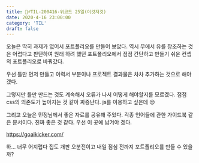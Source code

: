 ```yaml
---
title: 🏃‍♂️TIL-200416-위코드 25일(이것저것)
date: 2020-4-16 23:00:00
category: 'TIL'
draft: false
---
```


오늘은 딱히 과제가 없어서 포트폴리오를 만들어 보았다. 역시 무에서 유를 창조하는 것은 어렵다고 판단하여 원래 하려 했던 포트폴리오에서 점점 간단하고 만들기 쉬운 컨셉의 포트폴리오로 바꿔갔다.

우선 틀만 먼저 만들고 이력서 부분이나 프로젝트 결과물은 차차 추가하는 것으로 해야겠다.

그렇지만 틀만 만드는 것도 계속해서 오류가 나서 어떻게 해야할지를 모르겠다. 점점 css의 의존도가 높아지는 것 같아 짜증난다. js를 이용하고 싶은데 😔

그리고 오늘은 민정님께서 좋은 자료를 공유해 주었다. 각종 언어들에 관한 가이드북 같은 문서이다. 진짜 좋은 것 같다. 우선 이 곳에 남겨야 겠다.

https://goalkicker.com/

하... 너무 어지럽다 집도 개판 오분전이고 내일 점심 전까지 포트폴리오를 만들 수 있을까?